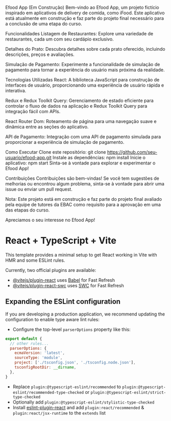 Efood App (Em Construção)
Bem-vindo ao Efood App, um projeto fictício inspirado em aplicativos de delivery de comida, como iFood. Este aplicativo está atualmente em construção e faz parte do projeto final necessário para a conclusão de uma etapa do curso.

Funcionalidades
Listagem de Restaurantes: Explore uma variedade de restaurantes, cada um com seu cardápio exclusivo.

Detalhes do Prato: Descubra detalhes sobre cada prato oferecido, incluindo descrições, preços e avaliações.

Simulação de Pagamento: Experimente a funcionalidade de simulação de pagamento para tornar a experiência do usuário mais próxima da realidade.

Tecnologias Utilizadas
React: A biblioteca JavaScript para construção de interfaces de usuário, proporcionando uma experiência de usuário rápida e interativa.

Redux e Redux Toolkit Query: Gerenciamento de estado eficiente para controlar o fluxo de dados na aplicação e Redux Toolkit Query para integração fácil com APIs.

React Router Dom: Roteamento de página para uma navegação suave e dinâmica entre as seções do aplicativo.

API de Pagamento: Integração com uma API de pagamento simulada para proporcionar a experiência de simulação de pagamento.

Como Executar
Clone este repositório: git clone https://github.com/seu-usuario/efood-app.git
Instale as dependências: npm install
Inicie o aplicativo: npm start
Sinta-se à vontade para explorar e experimentar o Efood App!

Contribuições
Contribuições são bem-vindas! Se você tem sugestões de melhorias ou encontrou algum problema, sinta-se à vontade para abrir uma issue ou enviar um pull request.

Nota: Este projeto está em construção e faz parte do projeto final avaliado pela equipe de tutores da EBAC como requisito para a aprovação em uma das etapas do curso.

Apreciamos o seu interesse no Efood App!



# React + TypeScript + Vite

This template provides a minimal setup to get React working in Vite with HMR and some ESLint rules.

Currently, two official plugins are available:

- [@vitejs/plugin-react](https://github.com/vitejs/vite-plugin-react/blob/main/packages/plugin-react/README.md) uses [Babel](https://babeljs.io/) for Fast Refresh
- [@vitejs/plugin-react-swc](https://github.com/vitejs/vite-plugin-react-swc) uses [SWC](https://swc.rs/) for Fast Refresh

## Expanding the ESLint configuration

If you are developing a production application, we recommend updating the configuration to enable type aware lint rules:

- Configure the top-level `parserOptions` property like this:

```js
export default {
  // other rules...
  parserOptions: {
    ecmaVersion: 'latest',
    sourceType: 'module',
    project: ['./tsconfig.json', './tsconfig.node.json'],
    tsconfigRootDir: __dirname,
  },
}
```

- Replace `plugin:@typescript-eslint/recommended` to `plugin:@typescript-eslint/recommended-type-checked` or `plugin:@typescript-eslint/strict-type-checked`
- Optionally add `plugin:@typescript-eslint/stylistic-type-checked`
- Install [eslint-plugin-react](https://github.com/jsx-eslint/eslint-plugin-react) and add `plugin:react/recommended` & `plugin:react/jsx-runtime` to the `extends` list
